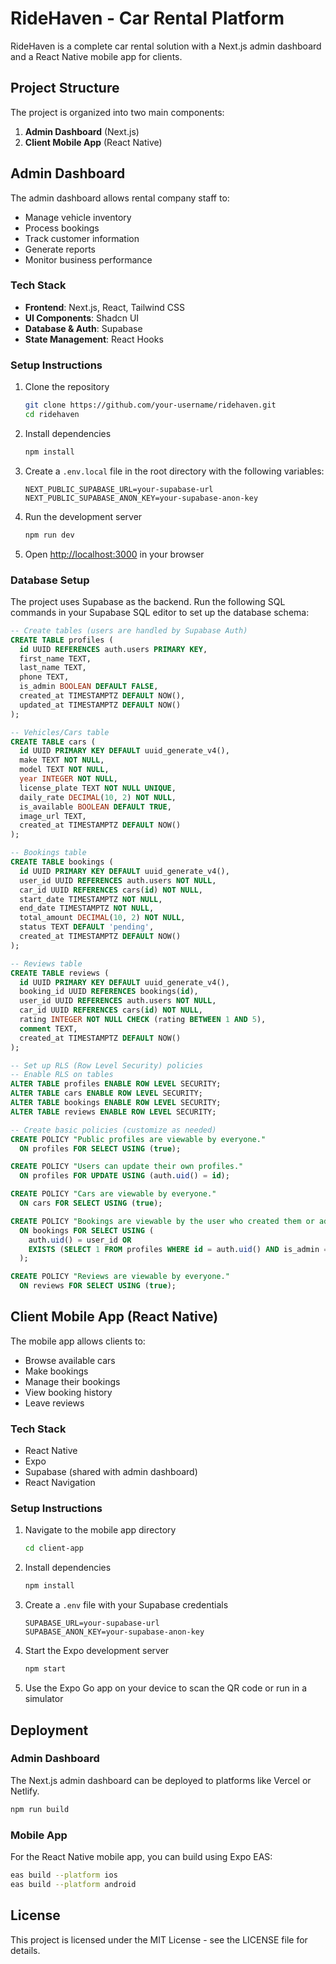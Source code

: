 # RideHaven - Car Rental Platform

RideHaven is a complete car rental solution with a Next.js admin dashboard and a React Native mobile app for clients.

## Project Structure

The project is organized into two main components:

1. **Admin Dashboard** (Next.js)
2. **Client Mobile App** (React Native)

## Admin Dashboard

The admin dashboard allows rental company staff to:

- Manage vehicle inventory
- Process bookings
- Track customer information
- Generate reports
- Monitor business performance

### Tech Stack

- **Frontend**: Next.js, React, Tailwind CSS
- **UI Components**: Shadcn UI
- **Database & Auth**: Supabase
- **State Management**: React Hooks

### Setup Instructions

1. Clone the repository
   ```bash
   git clone https://github.com/your-username/ridehaven.git
   cd ridehaven
   ```

2. Install dependencies
   ```bash
   npm install
   ```

3. Create a `.env.local` file in the root directory with the following variables:
   ```
   NEXT_PUBLIC_SUPABASE_URL=your-supabase-url
   NEXT_PUBLIC_SUPABASE_ANON_KEY=your-supabase-anon-key
   ```

4. Run the development server
   ```bash
   npm run dev
   ```

5. Open [http://localhost:3000](http://localhost:3000) in your browser

### Database Setup

The project uses Supabase as the backend. Run the following SQL commands in your Supabase SQL editor to set up the database schema:

```sql
-- Create tables (users are handled by Supabase Auth)
CREATE TABLE profiles (
  id UUID REFERENCES auth.users PRIMARY KEY,
  first_name TEXT,
  last_name TEXT,
  phone TEXT,
  is_admin BOOLEAN DEFAULT FALSE,
  created_at TIMESTAMPTZ DEFAULT NOW(),
  updated_at TIMESTAMPTZ DEFAULT NOW()
);

-- Vehicles/Cars table
CREATE TABLE cars (
  id UUID PRIMARY KEY DEFAULT uuid_generate_v4(),
  make TEXT NOT NULL,
  model TEXT NOT NULL,
  year INTEGER NOT NULL,
  license_plate TEXT NOT NULL UNIQUE,
  daily_rate DECIMAL(10, 2) NOT NULL,
  is_available BOOLEAN DEFAULT TRUE,
  image_url TEXT,
  created_at TIMESTAMPTZ DEFAULT NOW()
);

-- Bookings table
CREATE TABLE bookings (
  id UUID PRIMARY KEY DEFAULT uuid_generate_v4(),
  user_id UUID REFERENCES auth.users NOT NULL,
  car_id UUID REFERENCES cars(id) NOT NULL,
  start_date TIMESTAMPTZ NOT NULL,
  end_date TIMESTAMPTZ NOT NULL,
  total_amount DECIMAL(10, 2) NOT NULL,
  status TEXT DEFAULT 'pending',
  created_at TIMESTAMPTZ DEFAULT NOW()
);

-- Reviews table
CREATE TABLE reviews (
  id UUID PRIMARY KEY DEFAULT uuid_generate_v4(),
  booking_id UUID REFERENCES bookings(id),
  user_id UUID REFERENCES auth.users NOT NULL,
  car_id UUID REFERENCES cars(id) NOT NULL,
  rating INTEGER NOT NULL CHECK (rating BETWEEN 1 AND 5),
  comment TEXT,
  created_at TIMESTAMPTZ DEFAULT NOW()
);

-- Set up RLS (Row Level Security) policies
-- Enable RLS on tables
ALTER TABLE profiles ENABLE ROW LEVEL SECURITY;
ALTER TABLE cars ENABLE ROW LEVEL SECURITY;
ALTER TABLE bookings ENABLE ROW LEVEL SECURITY;
ALTER TABLE reviews ENABLE ROW LEVEL SECURITY;

-- Create basic policies (customize as needed)
CREATE POLICY "Public profiles are viewable by everyone."
  ON profiles FOR SELECT USING (true);

CREATE POLICY "Users can update their own profiles."
  ON profiles FOR UPDATE USING (auth.uid() = id);

CREATE POLICY "Cars are viewable by everyone."
  ON cars FOR SELECT USING (true);

CREATE POLICY "Bookings are viewable by the user who created them or admins."
  ON bookings FOR SELECT USING (
    auth.uid() = user_id OR 
    EXISTS (SELECT 1 FROM profiles WHERE id = auth.uid() AND is_admin = TRUE)
  );

CREATE POLICY "Reviews are viewable by everyone."
  ON reviews FOR SELECT USING (true);
```

## Client Mobile App (React Native)

The mobile app allows clients to:

- Browse available cars
- Make bookings
- Manage their bookings
- View booking history
- Leave reviews

### Tech Stack

- React Native
- Expo
- Supabase (shared with admin dashboard)
- React Navigation

### Setup Instructions

1. Navigate to the mobile app directory
   ```bash
   cd client-app
   ```

2. Install dependencies
   ```bash
   npm install
   ```

3. Create a `.env` file with your Supabase credentials
   ```
   SUPABASE_URL=your-supabase-url
   SUPABASE_ANON_KEY=your-supabase-anon-key
   ```

4. Start the Expo development server
   ```bash
   npm start
   ```

5. Use the Expo Go app on your device to scan the QR code or run in a simulator

## Deployment

### Admin Dashboard

The Next.js admin dashboard can be deployed to platforms like Vercel or Netlify.

```bash
npm run build
```

### Mobile App

For the React Native mobile app, you can build using Expo EAS:

```bash
eas build --platform ios
eas build --platform android
```

## License

This project is licensed under the MIT License - see the LICENSE file for details.